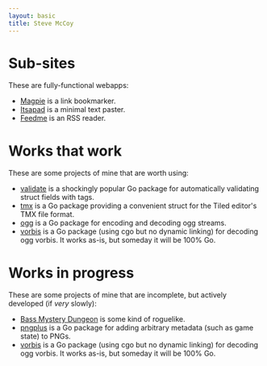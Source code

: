 ```yaml
---
layout: basic
title: Steve McCoy
---
```

Sub-sites
=========
These are fully-functional webapps:

 * [Magpie](//magpie.mccoy.space) is a link bookmarker.
 * [Itsapad](//paste.mccoy.space) is a minimal text paster.
 * [Feedme](//feed.mccoy.space) is an RSS reader.

Works that work
===============
These are some projects of mine that are worth using:

 * [validate](https://github.com/mccoyst/validate) is a shockingly popular Go package for automatically validating struct fields with tags.
 * [tmx](https://github.com/mccoyst/tmx) is a Go package providing a convenient struct for the Tiled editor's TMX file format.
 * [ogg](https://github.com/mccoyst/ogg) is a Go package for encoding and decoding ogg streams.
 * [vorbis](https://github.com/mccoyst/vorbis) is a Go package (using cgo but no dynamic linking) for decoding ogg vorbis. It works as-is, but someday it will be 100% Go.

Works in progress
=================
These are some projects of mine that are incomplete, but actively developed (if *very* slowly):

 * [Bass Mystery Dungeon](bmd/) is some kind of roguelike.
 * [pngplus](https://github.com/mccoyst/pngplus) is a Go package for adding arbitrary metadata (such as game state) to PNGs.
 * [vorbis](https://github.com/mccoyst/vorbis) is a Go package (using cgo but no dynamic linking) for decoding ogg vorbis. It works as-is, but someday it will be 100% Go.
